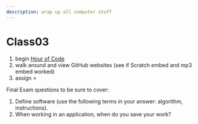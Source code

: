 ```yaml
---
description: wrap up all computer stuff
---
```


# Class03

1. begin [Hour of Code]()
2. walk around and view GitHub websites \(see if Scratch embed and mp3 embed worked\)
3. assign = 

Final Exam questions to be sure to cover:

1. Define software \(use the following terms in your answer: algorithm, instructions\).
2. When working in an application, when do you save your work?

